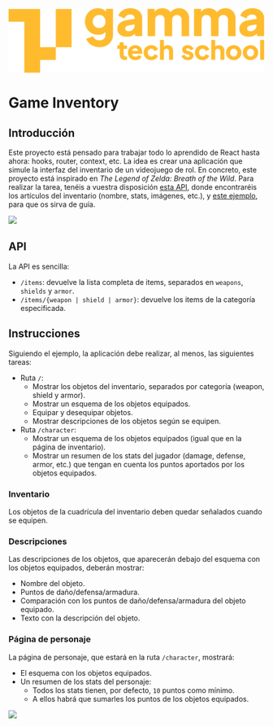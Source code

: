 ![Logo de GammaTech School](./assets/images/Logo_Yellow.png)

# Game Inventory

## Introducción
Este proyecto está pensado para trabajar todo lo aprendido de React hasta ahora: hooks, router, context, etc.
La idea es crear una aplicación que simule la interfaz del inventario de un videojuego de rol. En concreto, este proyecto está inspirado en  _The Legend of Zelda: Breath of the Wild_. Para realizar la tarea, tenéis a vuestra disposición [esta API](https://practise-game-inventory.vercel.app/api/items), donde encontraréis los artículos del inventario (nombre, stats, imágenes, etc.), y [este ejemplo](https://practise-game-inventory.vercel.app), para que os sirva de guía.

![](https://media.giphy.com/media/g3ZlHx1iqhCOCcY3p2/giphy.gif)

## API
La API es sencilla:
- `/items`: devuelve la lista completa de items, separados en `weapons`, `shields` y `armor`.
- `/items/{weapon | shield | armor}`: devuelve los items de la categoría especificada.

## Instrucciones
Siguiendo el ejemplo, la aplicación debe realizar, al menos, las siguientes tareas:
- Ruta `/`:
	- Mostrar los objetos del inventario, separados por categoría (weapon, shield y armor).
	- Mostrar un esquema de los objetos equipados.
	- Equipar y desequipar objetos.
	- Mostrar descripciones de los objetos según se equipen.
- Ruta `/character`:
	- Mostrar un esquema de los objetos equipados (igual que en la página de inventario).
	- Mostrar un resumen de los stats del jugador (damage, defense, armor, etc.) que tengan en cuenta los puntos aportados por los objetos equipados.

### Inventario
Los objetos de la cuadrícula del inventario deben quedar señalados cuando se equipen.

### Descripciones
Las descripciones de los objetos, que aparecerán debajo del esquema con los objetos equipados, deberán mostrar:
- Nombre del objeto.
- Puntos de daño/defensa/armadura.
- Comparación con los puntos de daño/defensa/armadura del objeto equipado.
- Texto con la descripción del objeto.

### Página de personaje
La página de personaje, que estará en la ruta `/character`, mostrará:
- El esquema con los objetos equipados.
- Un resumen de los stats del personaje:
	- Todos los stats tienen, por defecto, `10` puntos como mínimo. 
	- A ellos habrá que sumarles los puntos de los objetos equipados.

![](https://media.giphy.com/media/RHEGP4TpkhrQTFCZE4/giphy.gif)